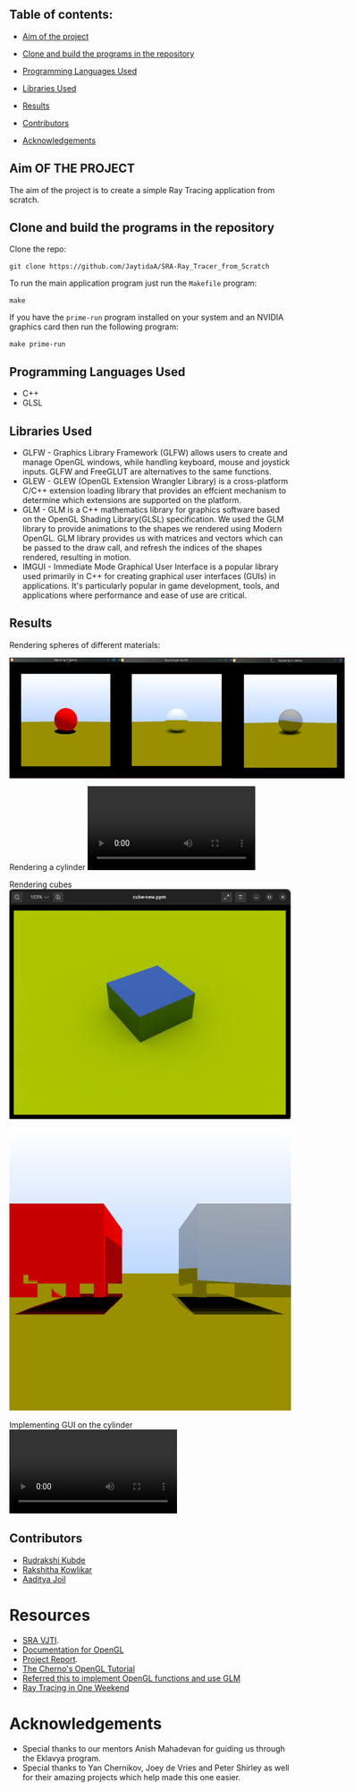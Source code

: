 ## Table of contents:


- [Aim of the project](https://github.com/JaytidaA/SRA-Ray_Tracer_from_Scratch?tab=readme-ov-file#aim-of-the-project)
    
- [Clone and build the programs in the repository](https://github.com/JaytidaA/SRA-Ray_Tracer_from_Scratch/blob/main/README.md#clone-and-build-the-programs-in-the-repository)
    
- [Programming Languages Used](https://github.com/JaytidaA/SRA-Ray_Tracer_from_Scratch/blob/main/README.md#programming-languages-used)
    
- [Libraries Used](https://github.com/JaytidaA/SRA-Ray_Tracer_from_Scratch/blob/main/README.md#libraries-used)
    
- [Results](https://github.com/JaytidaA/SRA-Ray_Tracer_from_Scratch/blob/main/README.md#results)
    
- [Contributors](https://github.com/JaytidaA/SRA-Ray_Tracer_from_Scratch/blob/main/README.md#contributors)
    
- [Acknowledgements](https://github.com/JaytidaA/SRA-Ray_Tracer_from_Scratch?tab=readme-ov-file#acknowledgements)

## Aim OF THE PROJECT
The aim of the project is to create a simple Ray Tracing application from scratch.

## Clone and build the programs in the repository
[](https://github.com/JaytidaA/SRA-Ray_Tracer_from_Scratch#clone-and-build-the-programs-in-the-repository)

Clone the repo:
```shell
git clone https://github.com/JaytidaA/SRA-Ray_Tracer_from_Scratch
```

To run the main application program just run the `Makefile` program:
```shell
make
```

If you have the `prime-run` program installed on your system and an NVIDIA graphics card then run the following program:
```shell
make prime-run
```

## Programming Languages Used
[](https://github.com/JaytidaA/SRA-Ray_Tracer_from_Scratch#programming-languages-used)

- C++
- GLSL

## Libraries Used
[](https://github.com/JaytidaA/SRA-Ray_Tracer_from_Scratch#libraries-used)


- GLFW  - Graphics Library Framework (GLFW) allows users to create and manage OpenGL windows, while handling keyboard, mouse and joystick inputs. GLFW and FreeGLUT are alternatives to the same functions.
- GLEW  - GLEW (OpenGL Extension Wrangler Library) is a cross-platform C/C++ extension loading library that provides an effcient mechanism to determine which extensions are supported on the platform.
- GLM   - GLM is a C++ mathematics library for graphics software based on the OpenGL Shading Library(GLSL) specification. We used the GLM library to provide animations to the shapes we rendered using Modern OpenGL. GLM library provides us with matrices and vectors which can be passed to the draw call, and refresh the indices of the shapes rendered, resulting in motion.
- IMGUI - Immediate Mode Graphical User Interface is a popular library used primarily in C++ for creating graphical user interfaces (GUIs) in applications. It's particularly popular in game development, tools, and applications where performance and ease of use are critical.

## Results

Rendering spheres of different materials:
<div style="display: flex; justify-content: space-between;">
<img src="./Images/SphereL_OpenGL.webp" alt="Lambertian Sphere" style="width: 200px;">
<img src="./Images/SphereG_OpenGL.webp" alt="Glass Sphere" style="width: 200px;">
<img src="./Images/SphereM_OpenGL.webp" alt="Metallic Sphere" style="width: 200px;">
</div>

Rendering a cylinder
![cylinder](./Images/Cylinder_OpenGL.webm)

Rendering cubes
![cube](./Images/Cube_RT.webp)

![cubes](./Images/Cube_OpenGL.webp)

Implementing GUI on the cylinder
![cylinder_moving](./Images/Cylinder_GUI.webm)

## Contributors
[](https://github.com/JaytidaA/SRA-Ray_Tracer_from_Scratch?tab=readme-ov-file#contributors)

- [Rudrakshi Kubde](https://github.com/RudrakshiKubde)
- [Rakshitha Kowlikar](https://github.com/RakshithaKowlikar)
- [Aaditya Joil](https://github.com/JaytidaA)

# Resources
[](https://github.com/JaytidaA/SRA-Ray_Tracer_from_Scratch#resources)

- [SRA VJTI](https://sravjti.in).
- [Documentation for OpenGL](https://docs.gl)
- [Project Report](https://github.com/JaytidaA/SRA-Ray_Tracer_from_Scratch/blob/main/Project_Report.pdf).
- [The Cherno's OpenGL Tutorial](https://www.youtube.com/playlist?list=PLlrATfBNZ98foTJPJ_Ev03o2oq3-GGOS2)
- [Referred this to implement OpenGL functions and use GLM](https://learnopengl.com)
- [Ray Tracing in One Weekend](https://raytracing.github.io/books/RayTracingInOneWeekend.html)

# Acknowledgements
[](https://github.com/JaytidaA/SRA-Ray_Tracer_from_Scratch#acknowledgements)

- Special thanks to our mentors Anish Mahadevan for guiding us through the Eklavya program.
- Special thanks to Yan Chernikov, Joey de Vries and Peter Shirley as well for their amazing projects which help made this one easier.
